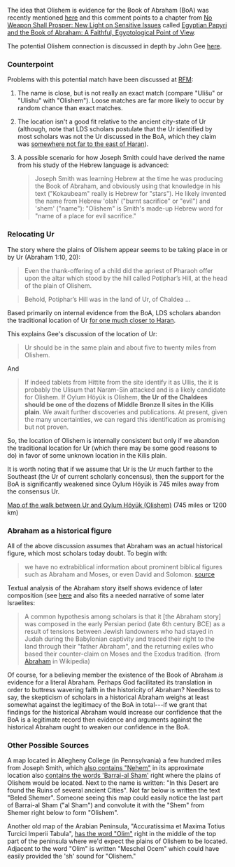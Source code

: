 
The idea that Olishem is evidence for the Book of Abraham (BoA) was recently mentioned [here](https://np.reddit.com/r/latterdaysaints/comments/8oyb98/i_need_some_clarification/e07y53w/) and this comment points to a chapter from [No Weapon Shall Prosper: New Light on Sensitive Issues](https://rsc.byu.edu/award-winning/no-weapon-shall-prosper-new-light-sensitive-issues) called [Egyptian Papyri and the Book of Abraham: A Faithful, Egyptological Point of View](https://rsc.byu.edu/archived/no-weapon-shall-prosper/egyptian-papyri-and-book-abraham-faithful-egyptological-point-view).

The potential Olishem connection is discussed in depth by John Gee [here](https://publications.mi.byu.edu/publications/jbms/22/2/9Gee_Olishem%20Discovered.pdf).

### Counterpoint

Problems with this potential match have been discussed at [RFM](https://www.exmormon.org/phorum/read.php?2,513409):

1. The name is close, but is not really an exact match (compare "Ulišu" or "Ulishu" with "Olishem").  Loose matches are far more likely to occur by random chance than exact matches.
2. The location isn't a good fit relative to the ancient city-state of Ur (although, note that LDS scholars postulate that the Ur identified by most scholars was not the Ur discussed in the BoA, which they claim was [somewhere not far to the east of Haran](https://rsc.byu.edu/archived/pearl-great-price-revelations-god/where-was-ur-chaldees)).
3. A possible scenario for how Joseph Smith could have derived the name from his study of the Hebrew language is advanced:

    > Joseph Smith was learning Hebrew at the time he was producing the Book of Abraham, and obviously using that knowledge in his text ("Kokaubeam" really is Hebrew for "stars"). He likely invented the name from Hebrew 'olah' ("burnt sacrifice" or "evil") and 'shem' ("name"): "Olishem" is Smith's made-up Hebrew word for "name of a place for evil sacrifice."

### Relocating Ur

The story where the plains of Olishem appear seems to be taking place in or by Ur (Abraham 1:10, 20):

> Even the thank-offering of a child did the apriest of Pharaoh offer upon the altar which stood by the hill called Potiphar’s Hill, at the head of the plain of Olishem.

> Behold, Potiphar’s Hill was in the land of Ur, of Chaldea ...

Based primarily on internal evidence from the BoA, LDS scholars abandon the traditional location of Ur [for one much closer to Haran](https://rsc.byu.edu/archived/pearl-great-price-revelations-god/where-was-ur-chaldees).  

This explains Gee's discussion of the location of Ur:

> Ur should be in the same plain and about five to twenty miles from Olishem.

And

> If indeed tablets from Hittite from the site identify it as Ullis, the it is probably the Ulisum that Naram-Sin attacked and is a likely candidate for Olishem. If Oylum Höyük is Olishem, **the Ur of the Chaldees should be one of the dozens of Middle Bronze II sites in the Kilis plain**. We await further discoveries and publications. At present, given the many uncertainties, we can regard this identification as promising but not proven.

So, the location of Olishem is internally consistent but only if we abandon the traditional location for Ur (which there may be some good reasons to do) in favor of some unknown location in the Kilis plain.

It is worth noting that if we assume that Ur is the Ur much farther to the Southeast (the Ur of current scholarly concensus), then the support for the BoA is significantly weakened since Oylum Höyük is 745 miles away from the consensus Ur.

[Map of the walk between Ur and Oylum Höyük (Olishem)](https://www.google.com/maps/dir/Unnamed+Road,+Iraq/Oylum+H%C3%B6y%C3%BCk,+Syria/@33.5254851,32.6296588,5z/data=!4m14!4m13!1m5!1m1!1s0x3fde0f1ba4552eb5:0xbe61ada2b8887178!2m2!1d46.1067544!2d30.9653979!1m5!1m1!1s0x152fd17b391dd463:0xe0e1ee39ecfd0cce!2m2!1d37.1785498!2d36.6991866!3e2) (745 miles or 1200 km)

### Abraham as a historical figure

All of the above discussion assumes that Abraham was an actual historical figure, which most scholars today doubt.  To begin with:

> we have no extrabiblical information about prominent biblical figures such as Abraham and Moses, or even David and Solomon. [source](https://books.google.com/books?id=hd28MdGNyTYC&q=Abraham#v=snippet&q=Abraham&f=false)

Textual analysis of the Abraham story itself shows evidence of later composition (see [here](https://books.google.com/books?id=7cdy67ZvzdkC&q=Abraham#v=snippet&q=Abraham&f=false) and also fits a needed narrative of some later Israelites:

> A common hypothesis among scholars is that it [the Abraham story] was composed in the early Persian period (late 6th century BCE) as a result of tensions between Jewish landowners who had stayed in Judah during the Babylonian captivity and traced their right to the land through their "father Abraham", and the returning exiles who based their counter-claim on Moses and the Exodus tradition.  (from [Abraham](https://en.wikipedia.org/wiki/Abraham) in Wikipedia)

Of course, for a believing member the existence of the Book of Abraham _is_ evidence for a literal Abraham.  Perhaps God facilitated its translation in order to buttress wavering faith in the historicity of Abraham?  Needless to say, the skepticism of scholars in a historical Abraham weighs at least somewhat against the legitimacy of the BoA in total---if we grant that findings for the historical Abraham would increase our confidence that the BoA is a legitimate record then evidence and arguments against the historical Abraham ought to weaken our confidence in the BoA.

### Other Possible Sources

A map located in Allegheny College (in Pennsylvania) a few hundred miles from
Joseph Smith, which [also contains "Nehem"]() in its approximate location also
[contains the words 'Barrai-al Sham']() right where the plains of Olishem would be
located.  Next to the name is written: "In this Desert are found the Ruins of
several ancient Cities".  Not far below is written the text "Beled Shemer".
Someone seeing this map could easily notice the last part of Barrai-al Sham
("al Sham") and convolute it with the "Shem" from Shemer right below to form
"Olishem".

Another old map of the Arabian Peninsula, "Accuratissima et Maxima Totius Turcici Imperii Tabula", [has the word "Olim"]() right in the middle of the top part of the peninsula where we'd expect the plains of Olishem to be located.  Adjacent to the word "Olim" is written "Meschel Ocem" which could have easily provided the 'sh' sound for "Olishem."
